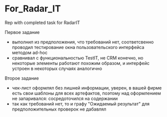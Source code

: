 # For_Radar_IT
Rep with completed task for RadarIT

Первое задание
- выполнил из предположения, что требований нет, соответсвенно проводил тестирование окна пользовательского интерфейса методом ad-hoc
- сравнивал с функциональностью TestIT, не CRM конечно, но некоторые элементы работают похожим образом, и интерфейс устроен в некоторых случаях аналогично

Второе задание
- чек-лист оформлял без лишней информации, уверен, в вашей фирме есть свои шаблоны для всех артефактов, поэтому над оформлением не запаривался: сосредоточился на содержании
- так как требований нет, то и графу "Ожидаемый результат" для предположительных проверок не дабавлял
